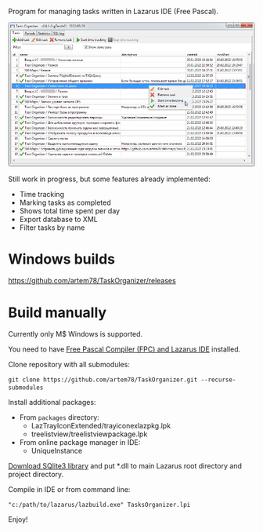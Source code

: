 Program for managing tasks written in Lazarus IDE (Free Pascal).

![](images/screenshot.png)

Still work in progress, but some features already implemented:
- Time tracking
- Marking tasks as completed
- Shows total time spent per day
- Export database to XML
- Filter tasks by name

# Windows builds

https://github.com/artem78/TaskOrganizer/releases

# Build manually

Currently only M$ Windows is supported.

You need to have [Free Pascal Compiler (FPC) and Lazarus IDE](https://www.lazarus-ide.org/) installed.

Clone repository with all submodules:

```
git clone https://github.com/artem78/TaskOrganizer.git --recurse-submodules
```

Install additional packages:

- From `packages` directory:
  - LazTrayIconExtended/trayiconexlazpkg.lpk
  - treelistview/treelistviewpackage.lpk
- From online package manager in IDE:
  - UniqueInstance

[Download SQlite3 library](https://www.sqlite.org/download.html) and put \*.dll to main Lazarus root directory and project directory.

Compile in IDE or from command line:

```
"c:/path/to/lazarus/lazbuild.exe" TasksOrganizer.lpi
```

Enjoy!
